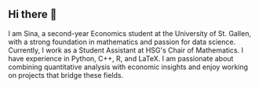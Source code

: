## Hi there 👋

I am Sina, a second-year Economics student at the University of St. Gallen, with a strong foundation in mathematics and passion for data science. Currently, I work as a Student Assistant at HSG's Chair of Mathematics. I have experience in Python, C++, R, and LaTeX. I am passionate about combining quantitative analysis with economic insights and enjoy working on projects that bridge these fields.
